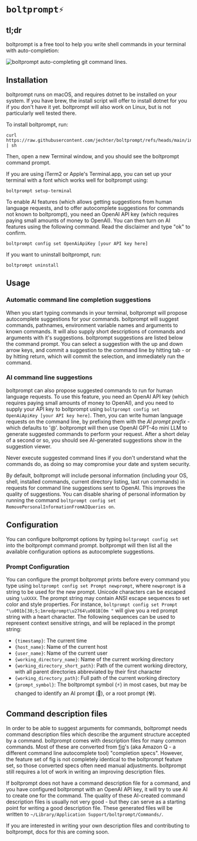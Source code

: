 # `boltprompt⚡️`

## tl;dr

boltprompt is a free tool to help you write shell commands in your terminal with auto-completion:

![boltprompt auto-completing git command lines.](https://jonasechterhoff.com/boltprompt.gif)

## Installation

boltprompt runs on macOS, and requires dotnet to be installed on your system. If you have brew, the install script will offer to install dotnet for you if you don't have it yet. boltprompt will also work on Linux, but is not particularly well tested there.

To install boltprompt, run:
```
curl https://raw.githubusercontent.com/jechter/boltprompt/refs/heads/main/install.sh | sh
```

Then, open a new Terminal window, and you should see the boltprompt command prompt.

If you are using iTerm2 or Apple's Terminal.app, you can set up your terminal with a font which works well for boltprompt using:

```
boltprompt setup-terminal
```

To enable AI features (which allows getting suggestions from human language requests, and to offer autocomplete suggestions for commands not known to boltprompt), you need an OpenAI API key (which requires paying small amounts of money to OpenAI). You can then turn on AI features using the following command. Read the disclaimer and type "ok" to confirm.

```
boltprompt config set OpenAiApiKey [your API key here]
```

If you want to uninstall boltprompt, run:

```
boltprompt uninstall
```

## Usage

### Automatic command line completion suggestions

When you start typing commands in your terminal, boltprompt will propose autocomplete suggestions for your commands. boltprompt will suggest commands, pathnames, environment variable names and arguments to known commands. It will also supply short descriptions of commands and arguments with it's suggestions. boltprompt suggestions are listed below the command prompt. You can select a suggestion with the up and down arrow keys, and commit a suggestion to the command line by hitting tab - or by hitting return, which will commit the selection, and immediately run the command. 

### AI command line suggestions

boltprompt can also propose suggested commands to run for human language requests. To use this feature, you need an OpenAI API key (which requires paying small amounts of money to OpenAI), and you need to supply your API key to boltprompt using `boltprompt config set OpenAiApiKey [your API key here]`. Then, you can write human language requests on the command line, by prefixing them with the _AI prompt prefix_ - which defaults to '@'. boltprompt will then use OpenAI GPT-4o mini LLM to generate suggested commands to perform your request. After a short delay of a second or so, you should see AI-generated suggestions show in the suggestion viewer.

Never execute suggested command lines if you don't understand what the commands do, as doing so may compromise your date and system security.
                              
By default, boltprompt will include personal information (including your OS, shell, installed commands, current directory listing, last run commands) in requests for command line suggestions sent to OpenAI. This improves the quality of suggestions. You can disable sharing of personal information by running the command `boltprompt config set RemovePersonalInformationFromAIQueries on`.                                

## Configuration

You can configure boltprompt options by typing `boltprompt config set ` into the boltprompt command prompt. boltprompt will then list all the available configuration options as autocomplete suggestions.

### Prompt Configuration

You can configure the prompt boltprompt prints before every command you type using `boltprompt config set Prompt newprompt`, where `newprompt` is a string to be used for the new prompt. Unicode characters can be escaped using `\uXXXX`. The prompt string may contain ANSI escape sequences to set color and style properties. For instance, `boltprompt config set Prompt "\u001b[38;5;1mredprompt\u2764\u001B[0m "` will give you a red prompt string with a heart character. The following sequences can be used to represent context sensitive strings, and will be replaced in the prompt string:

* `{timestamp}`: The current time
* `{host_name}`: Name of the current host
* `{user_name}`: Name of the current user
* `{working_directory_name}`: Name of the current working directory
* `{working_directory_short_path}`: Path of the current working directory, with all parent directories abbreviated by their first character
* `{working_directory_path}`: Full path of the current working directory
* `{prompt_symbol}`: The boltprompt symbol (⚡️) in most cases, but may be changed to identify an AI prompt (🤖), or a root prompt (☢️).

## Command description files

In order to be able to suggest arguments for commands, boltprompt needs command description files which describe the argument structure accepted by a command. boltprompt comes with description files for many common commands. Most of these are converted from [fig](https://github.com/withfig/autocomplete)'s (aka Amazon Q - a different command line autocomplete tool) "completion specs". However, the feature set of fig is not completely identical to the boltprompt feature set, so those converted specs often need manual adjustments. boltprompt still requires a lot of work in writing an improving description files.

If boltprompt does not have a command description file for a command, and you have configured boltprompt with an OpenAI API key, it will try to use AI to create one for the command. The quality of these AI-created command description files is usually not very good - but they can serve as a starting point for writing a good description file. These generated files will be written to `~/Library/Application Support/boltprompt/Commands/`.

If you are interested in writing your own description files and contributing to boltprompt, docs for this are coming soon.


